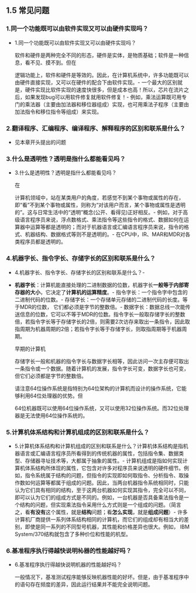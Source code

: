 ## 1.5 常见问题

### 1.同一个功能既可以由软件实现又可以由硬件实现吗？

*   1.同一个功能既可以由软件实现又可以由硬件实现吗？
    
    软件和硬件是两种完全不同的形态，硬件是实体，是物质基础；软件是一种信息，看不见、摸不到。但在
    
    逻辑功能上，软件和硬件是等效的。因此，在计算机系统中，许多功能既可以由硬件直接实现，又可以在硬件的配合下由软件实现。-
    一个最大的区别就是，硬件实现比软件实现的速度快很多，但是成本也高！所以，芯片在流片之后，如果发现bug可以用软件修复就用软件修复！-
    例如，乘法运算既可用专门的乘法器（主要由加法器和移位器组成）实现，也可用乘法子程序（主要由加法指令和移位指令等组成）来实现。

### 2.翻译程序、汇编程序、编译程序、解释程序的区别和联系是什么？

*   见本章开头提出的问题

### 3.什么是透明性？透明是指什么都能看见吗？

*   3.什么是透明性？透明是指什么都能看见吗？
    
    在
    
    计算机领域中，站在某类用户的角度，若感觉不到某个事物或属性的存在，即“看”不到某个事物或属性，则称为“对该用户而言，某个事物或属性是透明的”。这与日常生活中的“透明”概念(公开、看得见)正好相反。-
    例如，对于高级语言程序员来说，浮点数格式、乘法指令等这些指令的格式、数据如何在运算器中运算等都是透明的；而对于机器语言或汇编语言程序员来说，指令的格式、机器结构、数据格式等则不是透明的。-
    在CPU中，IR、MAR和MDR对各类程序员都是透明的。

### 4.机器字长、指令字长、存储字长的区别和联系是什么？

*   4.机器字长、指令字长、存储字长的区别和联系是什么？-
    
*   **机器字长**：计算机能直接处理的二进制数据的位数，机器字长**一般等于内部寄存器的大小**，它决定了**计算机的运算精度**。-
    指令字长：一个指令字中包含的二进制代码的位数。-
    存储字长：一个存储单元存储的二进制代码的长度。等于MDR的位数， 它们都必须是字节的整数倍。-
    数据字长：数据总线一次能传送信息的位数，它可以不等于MDR的位数。指令字长一般取存储字长的整数倍，若指令字长等于存储字长的2倍，则需要2次访存来取出一条指令，因此取指周期为机器周期的2倍；若指令字长等于存储字长，则取指周期等于机器周期。
    
    早期的计算机
    
    存储字长一般和机器的指令字长与数据字长相等，因此访问一次主存便可取出一条指令或一个数据。随着计算机的发展，指令字长可变，数据字长也可变，但它们必须都是字节的整数倍。
    
    请注意64位操作系统是指特别为64位架构的计算机而设计的操作系统，它能够利用64位处理器的优势。但
    
    64位机器既可以使用64位操作系统，又可以使用32位操作系统。而32位处理器是无法使用64位操作系统的。

### 5.计算机体系结构和计算机组成的区别和联系是什么？

*   5.计算机体系结构和计算机组成的区别和联系是什么？计算机体系结构是指机器语言或汇编语言程序员所看得到的传统机器的属性，包括指令集、数据类型、存储器寻址技术等，大都属于抽象的属性。-
    计算机组成是指如何实现计算机体系结构所体现的属性，它包含对许多对程序员来说透明的硬件细节。例如，指令系统属于结构的问题，但指令的实现即如何取指令、分析指令、取操作数如何运算等都属于组成的问题。因此，当两台机器指令系统相同时，只能认为它们具有相同的结构，至于这两台机器如何实现其指令，完全可以不同，即可以认为它们的组成方式是不同的。例如，一台机器是否具备乘法指令是一个结构的问题，但实现乘法指令采用什么方式则是一个组成的问题。（简言之，看**有没有**这个属性，就是**结构**问题；看**怎么实现**，就是**组成问题**）-
    许多计算机厂商提供一系列体系结构相同的计算机，而它们的组成却有相当大的差别，即使是同一系列的不同型号机器，其性能和价格差异也很大。例如， IBM System/370结构就包含了多种价位和性能的机型。

### 6.基准程序执行得越快说明杺器的性能越好吗？

*   6.基准程序执行得越快说明机器的性能越好吗？
    
    一般情况下，基准测试程序能够反映机器性能的好坏。但是，由于基准程序中的语句存在频度的差异，因此运行结果并不能完全说明问题。
